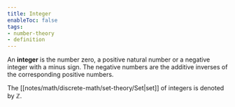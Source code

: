 ```yaml
---
title: Integer
enableToc: false
tags: 
- number-theory
- definition
---
```

An **integer** is the number zero, a positive natural number or a negative integer with a minus sign. The negative numbers are the additive inverses of the corresponding positive numbers.

The [[notes/math/discrete-math/set-theory/Set|set]] of integers is denoted by $\mathbb{Z}$. 
